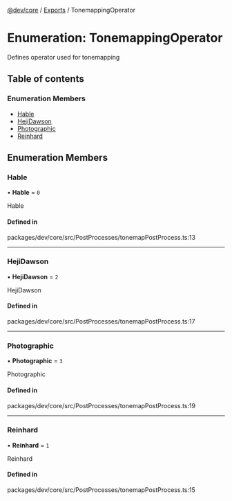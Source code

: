 [@dev/core](../README.md) / [Exports](../modules.md) / TonemappingOperator

# Enumeration: TonemappingOperator

Defines operator used for tonemapping

## Table of contents

### Enumeration Members

- [Hable](TonemappingOperator.md#hable)
- [HejiDawson](TonemappingOperator.md#hejidawson)
- [Photographic](TonemappingOperator.md#photographic)
- [Reinhard](TonemappingOperator.md#reinhard)

## Enumeration Members

### Hable

• **Hable** = ``0``

Hable

#### Defined in

packages/dev/core/src/PostProcesses/tonemapPostProcess.ts:13

___

### HejiDawson

• **HejiDawson** = ``2``

HejiDawson

#### Defined in

packages/dev/core/src/PostProcesses/tonemapPostProcess.ts:17

___

### Photographic

• **Photographic** = ``3``

Photographic

#### Defined in

packages/dev/core/src/PostProcesses/tonemapPostProcess.ts:19

___

### Reinhard

• **Reinhard** = ``1``

Reinhard

#### Defined in

packages/dev/core/src/PostProcesses/tonemapPostProcess.ts:15
